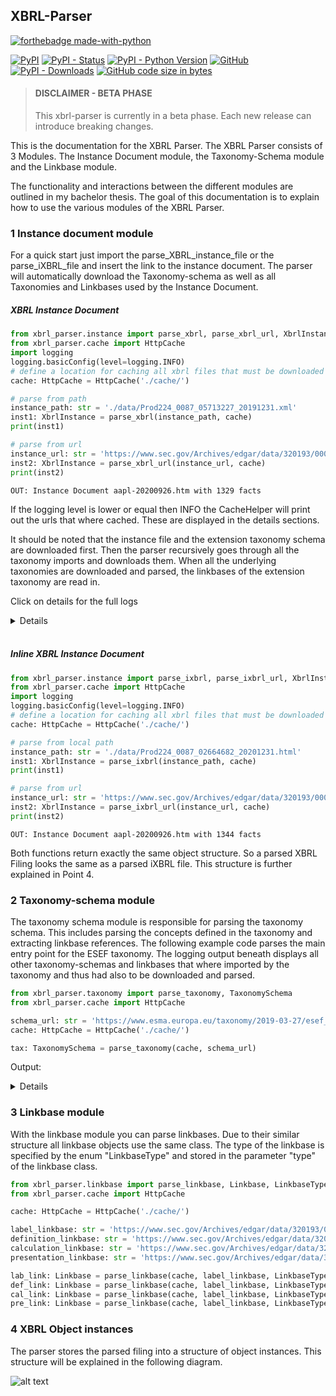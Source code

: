 ## XBRL-Parser

[![forthebadge made-with-python](http://ForTheBadge.com/images/badges/made-with-python.svg)](https://www.python.org/)

[![PyPI](https://img.shields.io/pypi/v/py-xbrl)](https://pypi.org/project/py-xbrl/#history)
[![PyPI - Status](https://img.shields.io/pypi/status/py-xbrl)](https://pypi.org/project/py-xbrl/)
[![PyPI - Python Version](https://img.shields.io/pypi/pyversions/py-xbrl)](https://pypi.org/project/py-xbrl/)
[![GitHub](https://img.shields.io/github/license/manusimidt/xbrl_parser)](https://github.com/manusimidt/xbrl_parser/blob/main/LICENSE)
[![PyPI - Downloads](https://img.shields.io/pypi/dm/py-xbrl)](https://pypi.org/project/py-xbrl/)
[![GitHub code size in bytes](https://img.shields.io/github/languages/code-size/manusimidt/xbrl_parser)](https://github.com/m4nu3l99/xbrl_parser)


> #### DISCLAIMER - BETA PHASE
> This xbrl-parser is currently in a beta phase. Each new release can introduce breaking changes.
>


This is the documentation for the XBRL Parser. The XBRL Parser consists of 3 Modules. The Instance Document module, the
Taxonomy-Schema module and the Linkbase module.

The functionality and interactions between the different modules are outlined in my bachelor thesis. The goal of this
documentation is to explain how to use the various modules of the XBRL Parser.

### 1 Instance document module

For a quick start just import the parse_XBRL_instance_file or the parse_iXBRL_file and insert the link to the instance
document. The parser will automatically download the Taxonomy-schema as well as all Taxonomies and Linkbases used by the
Instance Document.

##### XBRL Instance Document

```python
from xbrl_parser.instance import parse_xbrl, parse_xbrl_url, XbrlInstance
from xbrl_parser.cache import HttpCache
import logging
logging.basicConfig(level=logging.INFO)
# define a location for caching all xbrl files that must be downloaded for parsing the instance file (taxonomies, linkbases, ...)
cache: HttpCache = HttpCache('./cache/')

# parse from path
instance_path: str = './data/Prod224_0087_05713227_20191231.xml'
inst1: XbrlInstance = parse_xbrl(instance_path, cache)
print(inst1)

# parse from url
instance_url: str = 'https://www.sec.gov/Archives/edgar/data/320193/000032019318000145/aapl-20180929.xml'
inst2: XbrlInstance = parse_xbrl_url(instance_url, cache)
print(inst2)
```

``OUT: Instance Document aapl-20200926.htm with 1329 facts``

If the logging level is lower or equal then INFO the CacheHelper will print out the urls that where cached. These are
displayed in the details sections.

It should be noted that the instance file and the extension taxonomy schema are downloaded first. Then the parser
recursively goes through all the taxonomy imports and downloads them. When all the underlying taxonomies are downloaded
and parsed, the linkbases of the extension taxonomy are read in.

Click on details for the full logs

<details>

```
INFO:src.helper.CacheHelper:200 https://www.sec.gov/Archives/edgar/data/320193/000032019320000096/aapl-20200926.htm
INFO:src.helper.CacheHelper:200 https://www.sec.gov/Archives/edgar/data/320193/000032019320000096/aapl-20200926.xsd
INFO:src.helper.CacheHelper:200 http://xbrl.fasb.org/srt/2020/elts/srt-2020-01-31.xsd
INFO:src.helper.CacheHelper:200 http://www.xbrl.org/2003/xbrl-instance-2003-12-31.xsd
INFO:src.helper.CacheHelper:200 http://www.xbrl.org/2003/xbrl-linkbase-2003-12-31.xsd
INFO:src.helper.CacheHelper:200 http://www.xbrl.org/2003/xl-2003-12-31.xsd
INFO:src.helper.CacheHelper:200 http://www.xbrl.org/2003/xlink-2003-12-31.xsd
INFO:src.helper.CacheHelper:200 http://www.xbrl.org/dtr/type/numeric-2009-12-16.xsd
INFO:src.helper.CacheHelper:200 http://www.xbrl.org/dtr/type/nonNumeric-2009-12-16.xsd
INFO:src.helper.CacheHelper:200 http://www.xbrl.org/2005/xbrldt-2005.xsd
INFO:src.helper.CacheHelper:200 http://www.xbrl.org/2006/ref-2006-02-27.xsd
INFO:src.helper.CacheHelper:200 http://xbrl.fasb.org/srt/2020/elts/srt-types-2020-01-31.xsd
INFO:src.helper.CacheHelper:200 http://xbrl.fasb.org/us-gaap/2020/elts/us-gaap-2020-01-31.xsd
INFO:src.helper.CacheHelper:200 http://xbrl.fasb.org/us-gaap/2020/elts/us-types-2020-01-31.xsd
INFO:src.helper.CacheHelper:200 http://xbrl.fasb.org/us-gaap/2020/elts/us-roles-2020-01-31.xsd
INFO:src.helper.CacheHelper:200 http://xbrl.fasb.org/us-gaap/2020/elts/us-gaap-eedm-def-2020-01-31.xml
INFO:src.helper.CacheHelper:200 http://xbrl.fasb.org/srt/2020/elts/srt-eedm1-def-2020-01-31.xml
INFO:src.helper.CacheHelper:200 https://xbrl.sec.gov/country/2020/country-2020-01-31.xsd
INFO:src.helper.CacheHelper:200 https://xbrl.sec.gov/dei/2020/dei-2020-01-31.xsd
INFO:src.helper.CacheHelper:200 https://www.sec.gov/Archives/edgar/data/320193/000032019320000096/aapl-20200926_cal.xml
INFO:src.helper.CacheHelper:200 https://www.sec.gov/Archives/edgar/data/320193/000032019320000096/aapl-20200926_def.xml
INFO:src.helper.CacheHelper:200 https://www.sec.gov/Archives/edgar/data/320193/000032019320000096/aapl-20200926_lab.xml
INFO:src.helper.CacheHelper:200 https://www.sec.gov/Archives/edgar/data/320193/000032019320000096/aapl-20200926_pre.xml
OUT: Instance Document aapl-20200926.htm with 1329 facts
```

</details>

<br>

##### Inline XBRL Instance Document

```python
from xbrl_parser.instance import parse_ixbrl, parse_ixbrl_url, XbrlInstance
from xbrl_parser.cache import HttpCache
import logging
logging.basicConfig(level=logging.INFO)
# define a location for caching all xbrl files that must be downloaded for parsing the instance file (taxonomies, linkbases, ...)
cache: HttpCache = HttpCache('./cache/')

# parse from local path
instance_path: str = './data/Prod224_0087_02664682_20201231.html'
inst1: XbrlInstance = parse_ixbrl(instance_path, cache)
print(inst1)

# parse from url
instance_url: str = 'https://www.sec.gov/Archives/edgar/data/320193/000032019320000096/aapl-20200926.htm'
inst2: XbrlInstance = parse_ixbrl_url(instance_url, cache)
print(inst2)
```

``OUT: Instance Document aapl-20200926.htm with 1344 facts``

Both functions return exactly the same object structure. So a parsed XBRL Filing looks the same as a parsed iXBRL file.
This structure is further explained in Point 4.

### 2 Taxonomy-schema module

The taxonomy schema module is responsible for parsing the taxonomy schema. This includes parsing the concepts defined in
the taxonomy and extracting linkbase references. The following example code parses the main entry point for the ESEF
taxonomy. The logging output beneath displays all other taxonomy-schemas and linkbases that where imported by the
taxonomy and thus had also to be downloaded and parsed.

```python
from xbrl_parser.taxonomy import parse_taxonomy, TaxonomySchema
from xbrl_parser.cache import HttpCache

schema_url: str = 'https://www.esma.europa.eu/taxonomy/2019-03-27/esef_cor.xsd'
cache: HttpCache = HttpCache('./cache/')

tax: TaxonomySchema = parse_taxonomy(cache, schema_url)
```

Output:
<details>

```
INFO:src.helper.CacheHelper:200 https://www.esma.europa.eu/taxonomy/2019-03-27/esef_cor.xsd
INFO:src.helper.CacheHelper:200 http://www.xbrl.org/2003/xbrl-instance-2003-12-31.xsd
INFO:src.helper.CacheHelper:200 http://www.xbrl.org/2003/xbrl-linkbase-2003-12-31.xsd
INFO:src.helper.CacheHelper:200 http://www.xbrl.org/2003/xl-2003-12-31.xsd
INFO:src.helper.CacheHelper:200 http://www.xbrl.org/2003/xlink-2003-12-31.xsd
INFO:src.helper.CacheHelper:200 http://www.esma.europa.eu/taxonomy/ext/technical.xsd
INFO:src.helper.CacheHelper:200 http://www.xbrl.org/2005/xbrldt-2005.xsd
INFO:src.helper.CacheHelper:200 http://www.xbrl.org/taxonomy/int/lei/CR/2018-11-01/lei-required.xsd
INFO:src.helper.CacheHelper:200 http://www.xbrl.org/taxonomy/int/lei/CR/2018-11-01/lei.xsd
INFO:src.helper.CacheHelper:200 http://www.xbrl.org/taxonomy/int/lei/CR/2018-11-01/lei-formula.xml
INFO:src.helper.CacheHelper:200 http://www.xbrl.org/taxonomy/int/lei/CR/2018-11-01/lei-label.xml
INFO:src.helper.CacheHelper:200 http://www.xbrl.org/taxonomy/int/lei/CR/2018-11-01/lei-required-formula.xml
INFO:src.helper.CacheHelper:200 http://xbrl.ifrs.org/taxonomy/2019-03-27/full_ifrs/labels/in_full_ifrs-en_2019-03-27.xml
INFO:src.helper.CacheHelper:200 http://xbrl.ifrs.org/taxonomy/2019-03-27/full_ifrs/labels/lab_full_ifrs-en_2019-03-27.xml
INFO:src.helper.CacheHelper:200 http://xbrl.ifrs.org/taxonomy/2019-03-27/full_ifrs/labels/doc_full_ifrs-en_2019-03-27.xml
INFO:src.helper.CacheHelper:200 http://xbrl.ifrs.org/taxonomy/2019-03-27/full_ifrs/linkbases/ias_1/ref_ias_1_2019-03-27.xml
INFO:src.helper.CacheHelper:200 http://xbrl.ifrs.org/taxonomy/2019-03-27/full_ifrs/linkbases/ias_10/ref_ias_10_2019-03-27.xml
INFO:src.helper.CacheHelper:200 http://xbrl.ifrs.org/taxonomy/2019-03-27/full_ifrs/linkbases/ias_12/ref_ias_12_2019-03-27.xml
INFO:src.helper.CacheHelper:200 http://xbrl.ifrs.org/taxonomy/2019-03-27/full_ifrs/linkbases/ias_16/ref_ias_16_2019-03-27.xml
INFO:src.helper.CacheHelper:200 http://xbrl.ifrs.org/taxonomy/2019-03-27/full_ifrs/linkbases/ias_19/ref_ias_19_2019-03-27.xml
INFO:src.helper.CacheHelper:200 http://xbrl.ifrs.org/taxonomy/2019-03-27/full_ifrs/linkbases/ias_2/ref_ias_2_2019-03-27.xml
INFO:src.helper.CacheHelper:200 http://xbrl.ifrs.org/taxonomy/2019-03-27/full_ifrs/linkbases/ias_20/ref_ias_20_2019-03-27.xml
INFO:src.helper.CacheHelper:200 http://xbrl.ifrs.org/taxonomy/2019-03-27/full_ifrs/linkbases/ias_21/ref_ias_21_2019-03-27.xml
INFO:src.helper.CacheHelper:200 http://xbrl.ifrs.org/taxonomy/2019-03-27/full_ifrs/linkbases/ias_23/ref_ias_23_2019-03-27.xml
INFO:src.helper.CacheHelper:200 http://xbrl.ifrs.org/taxonomy/2019-03-27/full_ifrs/linkbases/ias_24/ref_ias_24_2019-03-27.xml
INFO:src.helper.CacheHelper:200 http://xbrl.ifrs.org/taxonomy/2019-03-27/full_ifrs/linkbases/ias_26/ref_ias_26_2019-03-27.xml
INFO:src.helper.CacheHelper:200 http://xbrl.ifrs.org/taxonomy/2019-03-27/full_ifrs/linkbases/ias_27/ref_ias_27_2019-03-27.xml
INFO:src.helper.CacheHelper:200 http://xbrl.ifrs.org/taxonomy/2019-03-27/full_ifrs/linkbases/ias_29/ref_ias_29_2019-03-27.xml
INFO:src.helper.CacheHelper:200 http://xbrl.ifrs.org/taxonomy/2019-03-27/full_ifrs/linkbases/ias_33/ref_ias_33_2019-03-27.xml
INFO:src.helper.CacheHelper:200 http://xbrl.ifrs.org/taxonomy/2019-03-27/full_ifrs/linkbases/ias_34/ref_ias_34_2019-03-27.xml
INFO:src.helper.CacheHelper:200 http://xbrl.ifrs.org/taxonomy/2019-03-27/full_ifrs/linkbases/ias_36/ref_ias_36_2019-03-27.xml
INFO:src.helper.CacheHelper:200 http://xbrl.ifrs.org/taxonomy/2019-03-27/full_ifrs/linkbases/ias_37/ref_ias_37_2019-03-27.xml
INFO:src.helper.CacheHelper:200 http://xbrl.ifrs.org/taxonomy/2019-03-27/full_ifrs/linkbases/ias_38/ref_ias_38_2019-03-27.xml
INFO:src.helper.CacheHelper:200 http://xbrl.ifrs.org/taxonomy/2019-03-27/full_ifrs/linkbases/ias_40/ref_ias_40_2019-03-27.xml
INFO:src.helper.CacheHelper:200 http://xbrl.ifrs.org/taxonomy/2019-03-27/full_ifrs/linkbases/ias_41/ref_ias_41_2019-03-27.xml
INFO:src.helper.CacheHelper:200 http://xbrl.ifrs.org/taxonomy/2019-03-27/full_ifrs/linkbases/ias_7/ref_ias_7_2019-03-27.xml
INFO:src.helper.CacheHelper:200 http://xbrl.ifrs.org/taxonomy/2019-03-27/full_ifrs/linkbases/ias_8/ref_ias_8_2019-03-27.xml
INFO:src.helper.CacheHelper:200 http://xbrl.ifrs.org/taxonomy/2019-03-27/full_ifrs/linkbases/ifric_2/ref_ifric_2_2019-03-27.xml
INFO:src.helper.CacheHelper:200 http://xbrl.ifrs.org/taxonomy/2019-03-27/full_ifrs/linkbases/ifric_5/ref_ifric_5_2019-03-27.xml
INFO:src.helper.CacheHelper:200 http://xbrl.ifrs.org/taxonomy/2019-03-27/full_ifrs/linkbases/ifrs_1/ref_ifrs_1_2019-03-27.xml
INFO:src.helper.CacheHelper:200 http://xbrl.ifrs.org/taxonomy/2019-03-27/full_ifrs/linkbases/ifrs_12/ref_ifrs_12_2019-03-27.xml
INFO:src.helper.CacheHelper:200 http://xbrl.ifrs.org/taxonomy/2019-03-27/full_ifrs/linkbases/ifrs_13/ref_ifrs_13_2019-03-27.xml
INFO:src.helper.CacheHelper:200 http://xbrl.ifrs.org/taxonomy/2019-03-27/full_ifrs/linkbases/ifrs_14/ref_ifrs_14_2019-03-27.xml
INFO:src.helper.CacheHelper:200 http://xbrl.ifrs.org/taxonomy/2019-03-27/full_ifrs/linkbases/ifrs_15/ref_ifrs_15_2019-03-27.xml
INFO:src.helper.CacheHelper:200 http://xbrl.ifrs.org/taxonomy/2019-03-27/full_ifrs/linkbases/ifrs_16/ref_ifrs_16_2019-03-27.xml
INFO:src.helper.CacheHelper:200 http://xbrl.ifrs.org/taxonomy/2019-03-27/full_ifrs/linkbases/ifrs_17/ref_ifrs_17_2019-03-27.xml
INFO:src.helper.CacheHelper:200 http://xbrl.ifrs.org/taxonomy/2019-03-27/full_ifrs/linkbases/ifrs_2/ref_ifrs_2_2019-03-27.xml
INFO:src.helper.CacheHelper:200 http://xbrl.ifrs.org/taxonomy/2019-03-27/full_ifrs/linkbases/ifrs_3/ref_ifrs_3_2019-03-27.xml
INFO:src.helper.CacheHelper:200 http://xbrl.ifrs.org/taxonomy/2019-03-27/full_ifrs/linkbases/ifrs_4/ref_ifrs_4_2019-03-27.xml
INFO:src.helper.CacheHelper:200 http://xbrl.ifrs.org/taxonomy/2019-03-27/full_ifrs/linkbases/ifrs_5/ref_ifrs_5_2019-03-27.xml
INFO:src.helper.CacheHelper:200 http://xbrl.ifrs.org/taxonomy/2019-03-27/full_ifrs/linkbases/ifrs_6/ref_ifrs_6_2019-03-27.xml
INFO:src.helper.CacheHelper:200 http://xbrl.ifrs.org/taxonomy/2019-03-27/full_ifrs/linkbases/ifrs_7/ref_ifrs_7_2019-03-27.xml
INFO:src.helper.CacheHelper:200 http://xbrl.ifrs.org/taxonomy/2019-03-27/full_ifrs/linkbases/ifrs_8/ref_ifrs_8_2019-03-27.xml
INFO:src.helper.CacheHelper:200 http://xbrl.ifrs.org/taxonomy/2019-03-27/full_ifrs/linkbases/sic_29/ref_sic_29_2019-03-27.xml
INFO:src.helper.CacheHelper:200 https://www.esma.europa.eu/taxonomy/2019-03-27/esef_cor-for.xml
INFO:src.helper.CacheHelper:200 https://www.esma.europa.eu/taxonomy/2019-03-27/esef_cor-dim.xml
```

</details>

### 3 Linkbase module

With the linkbase module you can parse linkbases. Due to their similar structure all linkbase objects use the same
class. The type of the linkbase is specified by the enum "LinkbaseType"
and stored in the parameter "type" of the linkbase class.

```python
from xbrl_parser.linkbase import parse_linkbase, Linkbase, LinkbaseType
from xbrl_parser.cache import HttpCache

cache: HttpCache = HttpCache('./cache/')

label_linkbase: str = 'https://www.sec.gov/Archives/edgar/data/320193/000032019318000145/aapl-20180929_lab.xml'
definition_linkbase: str = 'https://www.sec.gov/Archives/edgar/data/320193/000032019318000145/aapl-20180929_def.xml'
calculation_linkbase: str = 'https://www.sec.gov/Archives/edgar/data/320193/000032019318000145/aapl-20180929_cal.xml'
presentation_linkbase: str = 'https://www.sec.gov/Archives/edgar/data/320193/000032019318000145/aapl-20180929_pre.xml'

lab_link: Linkbase = parse_linkbase(cache, label_linkbase, LinkbaseType.LABEL)
def_link: Linkbase = parse_linkbase(cache, label_linkbase, LinkbaseType.DEFINITION)
cal_link: Linkbase = parse_linkbase(cache, label_linkbase, LinkbaseType.CALCULATION)
pre_link: Linkbase = parse_linkbase(cache, label_linkbase, LinkbaseType.PRESENTATION)

```

### 4 XBRL Object instances

The parser stores the parsed filing into a structure of object instances. This structure will be explained in the
following diagram.

![alt text](./docs/img/parser_class_diagram.png "Class Diagram")
